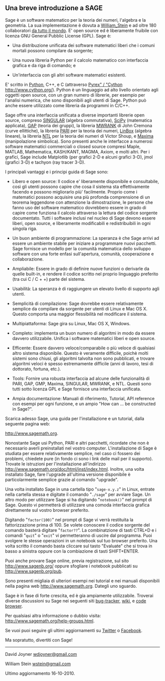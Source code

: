 

## Una breve introduzione a SAGE

Sage è un software matematico per la teoria dei numeri, l'algebra e la geometria. La sua implementazione è dovuta a <a href="/William_Stein">William_Stein</a> e ad oltre 180 collaboratori <a class="http" href="http://www.sagemath.org/development-map.html">da tutto il mondo</a>. E' open source ed è liberamente fruibile con licenza GNU General Pubblic License (GPL). Sage è: 

* Una distribuzione unificata dei software matematici liberi che i comuni mortali possono compilare da sorgente; 

* Una nuova libreria Python per il calcolo matematico con interfaccia grafica e da riga di comando; e 

* Un'interfaccia con gli altri software matematici esistenti.  

E' scritto in <a href="/Python">Python</a>, C++, e C (attraverso <a href="/Pyrex%22%20/%20%22Cython">Pyrex" / "Cython</a> <a href="http://www.cython.org/">http://www.cython.org/</a>). Python è un linguaggio ad alto livello orientato agli oggetti open source, con un gran numero di librerie, per esempio per l'analisi numerica, che sono disponibili agli utenti di Sage. Python può anche essere utilizzato come libreria da programmi in C/C++. 

Sage offre una interfaccia unificata a diverse importanti librerie open source, compreso <a href="/Singular">SINGULAR</a> (algebra commutativa), <a href="/scipy">SciPy</a> (matematica applicata), <a href="/GAP">GAP</a> (teoria dei gruppi), la libreria <a href="/MWRANK">MWRANK</a> di John Cremona (curve ellittiche), la libreria <a href="/PARI">PARI</a> per la teoria dei numeri, <a href="/linbox">LinBox</a> (algebra lineare), la libreria <a href="/NTL">NTL</a> per la teoria dei numeri di Victor Shoup, e <a href="/Maxima">Maxima</a> (manipolazione simbolica). Sono presenti anche le interfacce a numerosi software matematici commerciali o closed source compresi Maple, MATLAB, Mathematica, KASH/KANT, MAGMA, Axiom, e molti altri. Per i grafici, Sage include Matplotlib (per grafici 2-D e alcuni grafici 3-D), jmol (grafici 3-D) e tachyon (ray tracer 3-D). 

I principali vantaggi e i principi guida di Sage sono: 

* Libero e open source: Il codice e' liberamente disponibile e consultabile, così gli utenti possono capire che cosa il sistema sta effettivamente facendo e possono migliorarlo più' facilmente. Proprio come i matematici possono acquisire una più profonda comprensione di un teorema leggendone con attenzione la dimostrazione, le persone che fanno uso del software matematico dovrebbero essere in grado di capire come funziona il calcolo attraverso la lettura del codice sorgente documentato. Tutti i software inclusi nel nucleo di Sage devono essere liberi, open source, e liberamente modificabili e redistribuibili in ogni singola riga. 

* Un buon ambiente di programmazione: La speranza è che Sage arrivi ad essere un ambiente stabile per iniziare a programmare nuovi pacchetti. Sage fornisce un modello per la comunità matematica dello sviluppo software con una forte enfasi sull'apertura, comunità, cooperazione e collaborazione. 

* Ampliabile: Essere in grado di definire nuove funzioni o derivarle da quelle built-in, e rendere il codice scritto nel proprio linguaggio preferito (tra cui C / C + +) parte del sistema. 

* Usabilità: La speranza è di raggiungere un elevato livello di supporto agli utenti. 

* Semplicità di compilazione: Sage dovrebbe essere relativamente semplice da compilare da sorgente per utenti di Linux e Mac OS X. Questo comporta una maggior flessibilità nel modificare il sistema. 

* Multipiattaforma: Sage gira su Linux, Mac OS X, Windows. 

* Completo: implementa un buon numero di algoritmi in modo da essere davvero utilizzabile. Unifica i software matematici liberi e open source.  

*  Efficente: Essere davvero veloce/comparabile o più veloce di qualsiasi altro sistema disponibile. Questo è veramente difficile, poichè molti sistemi sono chiusi, gli algoritmi talvolta non sono pubblicati, e trovare algoritmi veloci è spesso estremamente difficile (anni di lavoro, tesi di dottorato, fortuna, etc.). 

* Tools: Fornire una robusta interfaccia ad alcune delle funzionalità di PARI, GAP, GMP, Maxima, SINGULAR, MWRANK, e NTL. Questi sono tutti sotto licenza GPL e Sage fornisce una interfaccia unificata. 

* Ampia documentazione: Manuali di riferimento, Tutorial, API reference con esempi per ogni funzione, e un ampio "How can ... be constructed in Sage?". 

Scarica adesso Sage, una guida per l'installazione e un tutorial, dalla seguente pagina web: 

<a class="http" href="http://www.sagemath.org">http://www.sagemath.org</a>. 

Nonostante Sage usi Python, PARI e altri pacchetti, ricordate che non è necessario averli preinstallati nel vostro computer. L'installazione di Sage è studiata per essere relativamente semplice, nel caso ci fossero dei problemi, chiedete pure (in fondo ci sono i link delle mail per il supporto). Trovate le istruzioni per l'installazione all'indirizzo <a class="http" href="http://www.sagemath.org/doc/html/inst/index.html">http://www.sagemath.org/doc/html/inst/index.html</a>. Inoltre, una volta installato Sage, fare l'upgrade all'ultima versione disponibile è particolarmente semplice grazie al comando "upgrade". 

Una volta installato Sage in una cartella tipo "`sage-x.y.z`" in Linux, entrate nella cartella stessa e digitate il comando "`./sage`" per avviare Sage. Un altro modo per utilizzare Sage si ha digitando "`notebook()`" nel prompt di Sage. Questo vi permetterà di utilizzare una comoda interfaccia grafica direttamente sul vostro browser preferito. 

Digitando "`factor(100)`" nel prompt di Sage vi verrà restituita la fattorizzazione prima di 100. Se volete conoscere il codice sorgente del comando basterà digitare "`factor??`". La combinatzione di tasti CTRL+D e i comandi "`quit`" o "`exit`" vi permetteranno di uscire dal programma. Puoi svolgere le stesse operazioni in un notebook sul tuo browser preferito. Una volta scritto il comando basta cliccare sul tasto "Evaluate" che si trova in basso a sinistra oppure con la combiazione di tasti SHIFT+ENTER. 

Puoi anche provare Sage online, previa registrazione, sul sito <a class="http" href="http://www.sagenb.org/">http://www.sagenb.org/</a> oppure sfogliare i notebook pubblicati su <a class="http" href="http://www.sagenb.org/pub">http://www.sagenb.org/pub</a>. 

Sono presenti migliaia di ulteriori esempi nei tutorial e nei manuali disponibili nella pagina web <a class="http" href="http://www.sagemath.org">http://www.sagemath.org</a>. Dategli uno sguardo. 

Sage è in fase di forte crescita, ed è gia ampiamente utilizzabile. Troverai diverse discussioni su Sage nei seguenti siti <a class="http" href="http://trac.sagemath.org/sage_trac">bug-tracker</a>, <a class="http" href="http://wiki.sagemath.org">wiki</a>, e <a class="http" href="http://www.sagemath.org/hg/sage-main?cmd=manifest;manifest=-1;path=/sage/">code browser</a>. 

Per qualsiasi altra informazione o dubbio visita: <a class="http" href="http://www.sagemath.org/help-groups.html">http://www.sagemath.org/help-groups.html</a>. 

Se vuoi puoi seguire gli ultimi aggiornamenti su <a class="http" href="http://twitter.com/sagemath">Twitter</a> o <a class="http" href="http://www.facebook.com/pages/Sage-Math/26593144945">Facebook</a>. 

Ma sopratutto, divertiti con Sage! 



---

 

David Joyner <a href="mailto:wdjoyner@gmail.com">wdjoyner@gmail.com</a> 

William Stein <a href="mailto:wstein@gmail.com">wstein@gmail.com</a> 

Ultimo aggiornamento 16-10-2010. 

